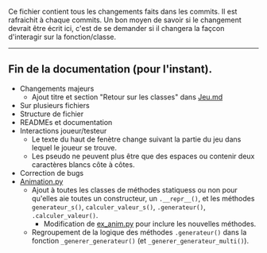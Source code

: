 Ce fichier contient tous les changements faits dans les commits. Il est rafraichit à chaque commits.
Un bon moyen de savoir si le changement devrait être écrit ici, c'est de se demander si il changera la façcon d'interagir sur la fonction/classe.

<!--
format:
## [message du commit]
+ Changements majeurs
	- [Changements à la base du but du commit]
+ Sur plusieurs fichiers
	- [Autres changements?]
+ Structure de fichier
	- [Changements sur la structure de ficher]
+ READMEs et documentation
	- [Changements dans la doc?]
+ Interaction joueur/testeur
	- [Changement touches/dialogue/...]
+ Correction de bug
	- [Interaction joueur/testeur mais pour les corrections de bugs]
+ [fichier/classe]
	- [...]

--------------template--------------
## 
+ Changements majeurs
+ Sur plusieurs fichiers
+ Structure de fichier
+ READMEs et documentation
+ Interactions joueur/testeur
+ Correction de bugs
+ []()
	- 
------------------------------------
-->
<!--
Nils: J'utilise l'ordre Ajout, Renommage, Déplacement, Modification, Effacement/Destruction, Autre.
-->
_____
## Fin de la documentation (pour l'instant).
+ Changements majeurs
	- Ajout titre et section "Retour sur les classes" dans [Jeu.md](doc/Jeu.md)
+ Sur plusieurs fichiers
+ Structure de fichier
+ READMEs et documentation
+ Interactions joueur/testeur
	- Le texte du haut de fenètre change suivant la partie du jeu dans lequel le joueur se trouve.
	- Les pseudo ne peuvent plus être que des espaces ou contenir deux caractères blancs côte à côtes.
+ Correction de bugs
+ [Animation.py](sources/classes_utiles/Animation.py)
	- Ajout à toutes les classes de méthodes statiquess ou non pour qu'elles aie toutes un constructeur, un `.__repr__()`, et les méthodes `generateur_s()`, `calculer_valeur_s()`, `.generateur()`, `.calculer_valeur()`.
		* Modification de [ex_anim.py](exemples/ex_anim.py) pour inclure les nouvelles méthodes.
	- Regroupement de la logique des méthodes `.generateur()` dans la fonction `_generer_generateur()` (et `_generer_generateur_multi()`).